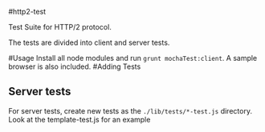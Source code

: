 #http2-test

Test Suite for HTTP/2 protocol.

The tests are divided into client and server tests. 

#Usage
Install all node modules and run `grunt mochaTest:client`. A sample browser is also included.
#Adding Tests

## Server tests
For server tests, create new tests as the `./lib/tests/*-test.js` directory. Look at the template-test.js for an example
